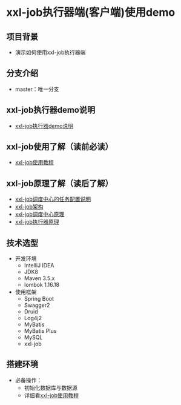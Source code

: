 # xxl-job执行器端(客户端)使用demo

## 项目背景

- 演示如何使用xxl-job执行器端

## 分支介绍

- master：唯一分支

## xxl-job执行器demo说明
- [xxl-job执行器demo说明](doc/xxl-job-executor.md)

## xxl-job使用了解（读前必读）
- [xxl-job使用教程](doc/xxl-job-task-simple.md)

## xxl-job原理了解（读后了解）
- [xxl-job调度中心的任务配置说明](doc/xxl-job-configure.md)
- [xxl-job架构](doc/xxl-job-architecture.md)
- [xxl-job调度中心原理](doc/xxl-job-center.md)
- [xxl-job执行器原理](doc/xxl-job-task-simple.md)

## 技术选型

- 开发环境
    - IntelliJ IDEA
    - JDK8
    - Maven 3.5.x
    - lombok 1.16.18
- 使用框架
    - Spring Boot
    - Swagger2
    - Druid
    - Log4j2
    - MyBatis
    - MyBatis Plus
    - MySQL
    - xxl-job


## 搭建环境

- 必备操作：
	- 初始化数据库与数据源
	- 详细看[xxl-job使用教程](doc/xxl-job-task-simple.md)





